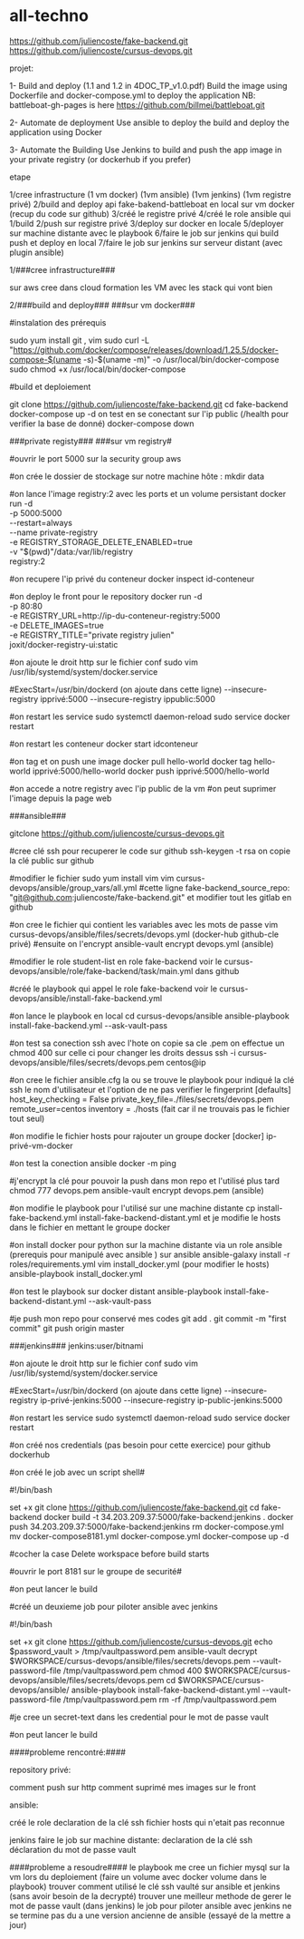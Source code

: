 # all-techno
https://github.com/juliencoste/fake-backend.git
https://github.com/juliencoste/cursus-devops.git

projet:

1- Build and deploy (1.1 and 1.2 in 4DOC_TP_v1.0.pdf)
Build the image using Dockerfile and docker-compose.yml to deploy the application
NB: battleboat-gh-pages is here https://github.com/billmei/battleboat.git

2- Automate de deployment 
Use ansible to deploy the build and deploy the application using Docker

3- Automate the Building
Use Jenkins to build and push the app image in your private registry (or dockerhub if you prefer)

etape

1/cree infrastructure (1 vm docker) (1vm ansible) (1vm jenkins) (1vm registre privé)
2/build and deploy api fake-bakend-battleboat en local sur vm docker (recup du code sur github)
3/créé le registre privé
4/créé le role ansible qui 1/build 2/push sur registre privé 3/deploy sur docker en locale
5/deployer sur machine distante avec le playbook
6/faire le job sur jenkins qui build push et deploy en local
7/faire le job sur jenkins sur serveur distant (avec plugin ansible)


1/###cree infrastructure###

sur aws cree dans cloud formation les VM avec les stack qui vont bien

2/###build and deploy### ###sur vm docker###

#instalation des prérequis

sudo yum install git , vim
sudo curl -L "https://github.com/docker/compose/releases/download/1.25.5/docker-compose-$(uname -s)-$(uname -m)" -o /usr/local/bin/docker-compose
sudo chmod +x /usr/local/bin/docker-compose

#build et deploiement

git clone https://github.com/juliencoste/fake-backend.git
cd fake-backend
docker-compose up -d
on test en se conectant sur l'ip public (/health pour verifier la base de donné)
docker-compose down

###private registy### ###sur vm registry#

#ouvrir le port 5000 sur la security group aws
 
#on crée le dossier de stockage sur notre machine hôte :
mkdir data

#on lance l'image registry:2 avec les ports et un volume persistant
docker run -d \
    -p 5000:5000 \
    --restart=always \
    --name private-registry \
    -e REGISTRY_STORAGE_DELETE_ENABLED=true \
    -v "$(pwd)"/data:/var/lib/registry \
    registry:2

#on recupere l'ip privé du conteneur
docker inspect id-conteneur

#on deploy le front pour le repository
docker run -d \
-p 80:80 \
-e REGISTRY_URL=http://ip-du-conteneur-registry:5000 \
-e DELETE_IMAGES=true \
-e REGISTRY_TITLE="private registry julien" \
joxit/docker-registry-ui:static

#on ajoute le droit http sur le fichier conf
sudo vim /usr/lib/systemd/system/docker.service

#ExecStart=/usr/bin/dockerd (on ajoute dans cette ligne)
--insecure-registry ipprivé:5000
--insecure-registry ippublic:5000

#on restart les service
sudo systemctl daemon-reload
sudo service docker restart

#on restart les conteneur
docker start idconteneur

#on tag et on push une image
docker pull hello-world
docker tag hello-world ipprivé:5000/hello-world
docker push ipprivé:5000/hello-world

#on accede a notre registry avec l'ip public de la vm
#on peut suprimer l'image depuis la page web

###ansible###

gitclone https://github.com/juliencoste/cursus-devops.git

#cree clé ssh pour recuperer le code sur github
ssh-keygen -t rsa
on copie la clé public sur github

#modifier le fichier 
sudo yum install vim
vim cursus-devops/ansible/group_vars/all.yml
#cette ligne
fake-backend_source_repo: "git@github.com:juliencoste/fake-backend.git"
et modifier tout les gitlab en github

#on cree le fichier qui contient les variables avec les mots de passe
vim cursus-devops/ansible/files/secrets/devops.yml
(docker-hub github-cle privé)
#ensuite on l'encrypt
ansible-vault encrypt devops.yml (ansible)


#modifier le role student-list en role fake-backend
voir le cursus-devops/ansible/role/fake-backend/task/main.yml dans github

#créé le playbook qui appel le role fake-backend
voir le cursus-devops/ansible/install-fake-backend.yml

#on lance le playbook en local
cd cursus-devops/ansible
ansible-playbook install-fake-backend.yml --ask-vault-pass


#on test sa conection ssh avec l'hote
on copie sa cle .pem
on effectue un chmod 400 sur celle ci pour changer les droits dessus
ssh -i cursus-devops/ansible/files/secrets/devops.pem centos@ip 


#on cree le fichier ansible.cfg la ou se trouve le playbook pour indiqué la clé ssh le nom d'utilisateur et l'option de ne pas verifier le fingerprint
[defaults]
host_key_checking = False
private_key_file=./files/secrets/devops.pem
remote_user=centos
inventory = ./hosts (fait car il ne trouvais pas le fichier tout seul)

#on modifie le fichier hosts pour rajouter un groupe docker
[docker]
ip-privé-vm-docker

#on test la conection
ansible docker -m ping

#j'encrypt la clé pour pouvoir la push dans mon repo et l'utilisé plus tard
chmod 777 devops.pem
ansible-vault encrypt devops.pem (ansible)

#on modifie le playbook pour l'utilisé sur une machine distante
cp install-fake-backend.yml install-fake-backend-distant.yml
et je modifie le hosts dans le fichier en mettant le groupe docker

#on install docker pour python sur la machine distante via un role ansible (prerequis pour manipulé avec ansible ) sur ansible
ansible-galaxy install -r roles/requirements.yml
vim install_docker.yml (pour modifier le hosts)
ansible-playbook install_docker.yml

#on test le playbook sur docker distant
ansible-playbook install-fake-backend-distant.yml --ask-vault-pass

#je push mon repo pour conservé mes codes
git add .
git commit -m "first commit"
git push origin master

###jenkins### jenkins:user/bitnami

#on ajoute le droit http sur le fichier conf
sudo vim /usr/lib/systemd/system/docker.service

#ExecStart=/usr/bin/dockerd (on ajoute dans cette ligne)
--insecure-registry ip-privé-jenkins:5000
--insecure-registry ip-public-jenkins:5000

#on restart les service
sudo systemctl daemon-reload
sudo service docker restart

#on créé nos credentials (pas besoin pour cette exercice)
pour github
dockerhub

#on créé le job avec un script shell#

#!/bin/bash

set +x
git clone https://github.com/juliencoste/fake-backend.git
cd fake-backend
docker build -t 34.203.209.37:5000/fake-backend:jenkins .
docker push 34.203.209.37:5000/fake-backend:jenkins
rm docker-compose.yml
mv docker-compose8181.yml docker-compose.yml
docker-compose up -d

#cocher la case Delete workspace before build starts

#ouvrir le port 8181 sur le groupe de securité#

#on peut lancer le build

#créé un deuxieme job pour piloter ansible avec jenkins

#!/bin/bash

set +x
git clone https://github.com/juliencoste/cursus-devops.git
echo $password_vault > /tmp/vaultpassword.pem
ansible-vault decrypt $WORKSPACE/cursus-devops/ansible/files/secrets/devops.pem --vault-password-file /tmp/vaultpassword.pem
chmod 400 $WORKSPACE/cursus-devops/ansible/files/secrets/devops.pem
cd $WORKSPACE/cursus-devops/ansible/
ansible-playbook install-fake-backend-distant.yml --vault-password-file /tmp/vaultpassword.pem
rm -rf /tmp/vaultpassword.pem

#je cree un secret-text dans les credential pour le mot de passe vault


#on peut lancer le build


####probleme rencontré:####

repository privé:

comment push sur http
comment suprimé mes images sur le front

ansible:

créé le role
declaration de la clé ssh
fichier hosts qui n'etait pas reconnue

jenkins
faire le job sur machine distante:
declaration de la clé ssh
déclaration du mot de passe vault


####probleme a resoudre#### 
le playbook me cree un fichier mysql sur la vm lors du deploiement (faire un volume avec docker volume dans le playbook)
trouver comment utilisé le clé ssh vaulté sur ansible et jenkins (sans avoir besoin de la decrypté)
trouver une meilleur methode de gerer le mot de passe vault (dans jenkins)
le job pour piloter ansible avec jenkins ne se termine pas du a une version ancienne de ansible (essayé de la mettre a jour)

